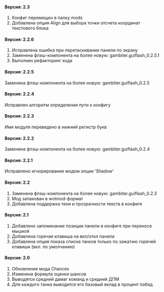 ﻿#### Версия: 2.3
1. Конфиг перемещен в папку mods
2. Добавлена опция Align для выбора точки отсчета координат текстового блока

#### Версия: 2.2.6
1. Исправлена ошибка при перетаскивании панели по экрану
2. Заменена флэш-компонента на более новую: gambiter.guiflash_0.2.5.1
3. Выполнен рефакторинг кода

#### Версия: 2.2.5
Заменена флэш-компонента на более новую: gambiter.guiflash_0.2.5

#### Версия: 2.2.4
Исправлен алгоритм определения пути к конфигу

#### Версия: 2.2.3
Имя модуля переведено в нижний регистр букв

#### Версия: 2.2.2
Заменена флэш-компонента на более новую: gambiter.guiflash_0.2.4

#### Версия: 2.2.1
Исправлено игнорирование модом опции 'Shadow'

#### Версия: 2.2
1. Заменена флэш-компонента на более новую: gambiter.guiflash_0.2.3
2. Мод запакован в wotmod-формат
3. Добавлена поддержка тени и прозрачности текста в конфиге

#### Версия: 2.1
1. Добавлено запоминание позиции панели в конфиге при переносе мышкой
2. Добавлена горячая клавиша на вкл/откл панели
3. Добавлена опция показа списка танков только по зажатию горячей клавиши (вкл. по умолчанию)

#### Версия: 2.0
1. Обновление мода Chances
2. Изменена формула оценки шансов
3. Выводятся средний дамаг команд и средний ДПМ
4. Для каждого танка выводится его базовый вклад в процент побед